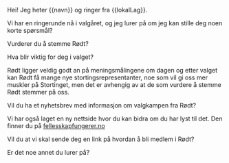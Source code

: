 Hei! Jeg heter {{navn}} og ringer fra {{lokalLag}}. 

Vi har en ringerunde nå i valgåret, og jeg lurer på om jeg kan stille deg noen korte spørsmål?

Vurderer du å stemme Rødt?

Hva blir viktig for deg i valget?

Rødt ligger veldig godt an på meningsmålingene om dagen og etter valget kan Rødt få mange nye stortingsrepresentanter, noe som vil gi oss mer muskler på Stortinget, men det er avhengig av at de som vurdere å stemme Rødt stemmer på oss.

Vil du ha et nyhetsbrev med informasjon om valgkampen fra Rødt?

Vi har også laget en ny nettside hvor du kan bidra om du har lyst til det. Den finner du på [fellesskapfungerer.no](https://fellesskapfungerer.no)

Vil du at vi skal sende deg en link på hvordan å bli medlem i Rødt?

Er det noe annet du lurer på?
